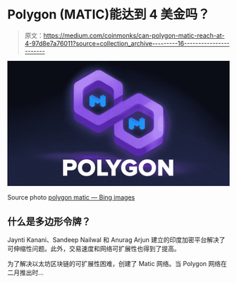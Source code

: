 # Polygon (MATIC)能达到 4 美金吗？

> 原文：<https://medium.com/coinmonks/can-polygon-matic-reach-at-4-97d8e7a76011?source=collection_archive---------16----------------------->

![](img/81e642b32ea84ec4d200bb10ad408d83.png)

Source photo [polygon matic — Bing images](https://www.bing.com/images/search?view=detailV2&ccid=JtcC4XxB&id=2E8A489A11EF013D8F3C224093795F15A0828416&thid=OIP.JtcC4XxB-yssuK_fBUeGlgHaEK&mediaurl=https%3a%2f%2fth.bing.com%2fth%2fid%2fR.26d702e17c41fb2b2cb8afdf05478696%3frik%3dFoSCoBVfeZNAIg%26riu%3dhttp%253a%252f%252fwhiteboardcrypto.com%252fwp-content%252fuploads%252f2021%252f11%252fPolygon.png%26ehk%3dt92ZCnax%252faAtTYtVzYAGugBV%252f9f3NP4utYsYjy78rRs%253d%26risl%3d%26pid%3dImgRaw%26r%3d0&exph=1080&expw=1920&q=polygon+matic&simid=607997907255328095&FORM=IRPRST&ck=0BAE0C82754B48D62D3AE95E25121A58&selectedIndex=3&ajaxhist=0&ajaxserp=0)

## 什么是多边形令牌？

Jaynti Kanani、Sandeep Nailwal 和 Anurag Arjun 建立的印度加密平台解决了可伸缩性问题。此外，交易速度和网络可扩展性也得到了提高。

为了解决以太坊区块链的可扩展性困难，创建了 Matic 网络。当 Polygon 网络在二月推出时…